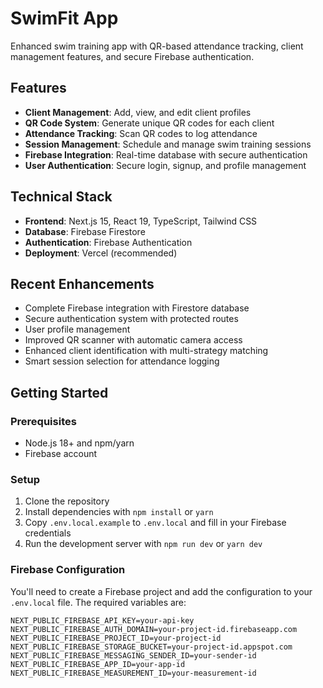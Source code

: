 # SwimFit App

Enhanced swim training app with QR-based attendance tracking, client management features, and secure Firebase authentication.

## Features

- **Client Management**: Add, view, and edit client profiles
- **QR Code System**: Generate unique QR codes for each client
- **Attendance Tracking**: Scan QR codes to log attendance
- **Session Management**: Schedule and manage swim training sessions
- **Firebase Integration**: Real-time database with secure authentication
- **User Authentication**: Secure login, signup, and profile management

## Technical Stack

- **Frontend**: Next.js 15, React 19, TypeScript, Tailwind CSS
- **Database**: Firebase Firestore
- **Authentication**: Firebase Authentication
- **Deployment**: Vercel (recommended)

## Recent Enhancements

- Complete Firebase integration with Firestore database
- Secure authentication system with protected routes
- User profile management
- Improved QR scanner with automatic camera access
- Enhanced client identification with multi-strategy matching
- Smart session selection for attendance logging

## Getting Started

### Prerequisites

- Node.js 18+ and npm/yarn
- Firebase account

### Setup

1. Clone the repository
2. Install dependencies with `npm install` or `yarn`
3. Copy `.env.local.example` to `.env.local` and fill in your Firebase credentials
4. Run the development server with `npm run dev` or `yarn dev`

### Firebase Configuration

You'll need to create a Firebase project and add the configuration to your `.env.local` file. The required variables are:

```
NEXT_PUBLIC_FIREBASE_API_KEY=your-api-key
NEXT_PUBLIC_FIREBASE_AUTH_DOMAIN=your-project-id.firebaseapp.com
NEXT_PUBLIC_FIREBASE_PROJECT_ID=your-project-id
NEXT_PUBLIC_FIREBASE_STORAGE_BUCKET=your-project-id.appspot.com
NEXT_PUBLIC_FIREBASE_MESSAGING_SENDER_ID=your-sender-id
NEXT_PUBLIC_FIREBASE_APP_ID=your-app-id
NEXT_PUBLIC_FIREBASE_MEASUREMENT_ID=your-measurement-id
```
